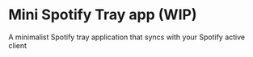 # Mini Spotify Tray app (WIP)

A minimalist Spotify tray application that syncs with your Spotify active client
